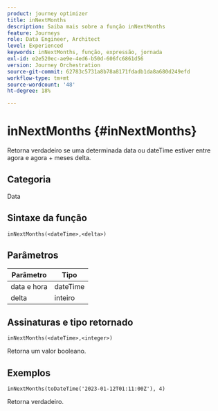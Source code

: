```yaml
---
product: journey optimizer
title: inNextMonths
description: Saiba mais sobre a função inNextMonths
feature: Journeys
role: Data Engineer, Architect
level: Experienced
keywords: inNextMonths, função, expressão, jornada
exl-id: e2e520ec-ae9e-4ed6-b50d-606fc6861d56
version: Journey Orchestration
source-git-commit: 62783c5731a8b78a8171fdadb1da8a680d249efd
workflow-type: tm+mt
source-wordcount: '48'
ht-degree: 18%

---
```


# inNextMonths {#inNextMonths}

Retorna verdadeiro se uma determinada data ou dateTime estiver entre agora e agora + meses delta.

## Categoria

Data

## Sintaxe da função

`inNextMonths(<dateTime>,<delta>)`

## Parâmetros

| Parâmetro | Tipo |
|-----------|------------------|
| data e hora | dateTime |
| delta | inteiro |

## Assinaturas e tipo retornado

`inNextMonths(<dateTime>,<integer>)`

Retorna um valor booleano.

## Exemplos

`inNextMonths(toDateTime('2023-01-12T01:11:00Z'), 4)`

Retorna verdadeiro.
